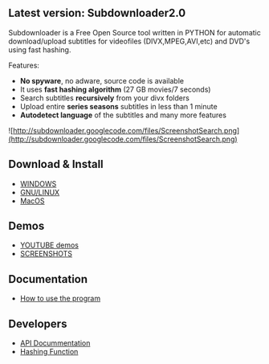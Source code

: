 ## Latest version: Subdownloader2.0 ##
Subdownloader is a Free Open Source tool written in PYTHON for automatic download/upload subtitles for videofiles (DIVX,MPEG,AVI,etc) and DVD's using fast hashing.

Features:

  * **No spyware**, no adware, source code is available
  * It uses **fast hashing algorithm** (27 GB movies/7 seconds)
  * Search subtitles **recursively** from your divx folders
  * Upload entire **series seasons** subtitles in less than 1 minute
  * **Autodetect language** of the subtitles and many more features

![http://subdownloader.googlecode.com/files/ScreenshotSearch.png](http://subdownloader.googlecode.com/files/ScreenshotSearch.png)

## Download & Install ##

  * [WINDOWS](windows_installation.md)
  * [GNU/LINUX](linux_installation.md)
  * [MacOS](macos_installation.md)

## Demos ##
  * [YOUTUBE demos](youtube.md)
  * [SCREENSHOTS](screenshots.md)

## Documentation ##
  * [How to use the program](http://subdownloader.files.wordpress.com/2007/03/flow.jpg)

## Developers ##
  * [API Docummentation](http://trac.opensubtitles.org/projects/opensubtitles/wiki/XMLRPC)
  * [Hashing Function](http://trac.opensubtitles.org/projects/opensubtitles/wiki/HashSourceCodes)
